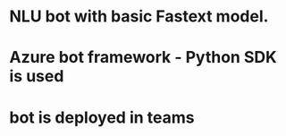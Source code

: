 # NLU bot with basic Fastext model.
# Azure bot framework - Python SDK is used
# bot is deployed in teams
